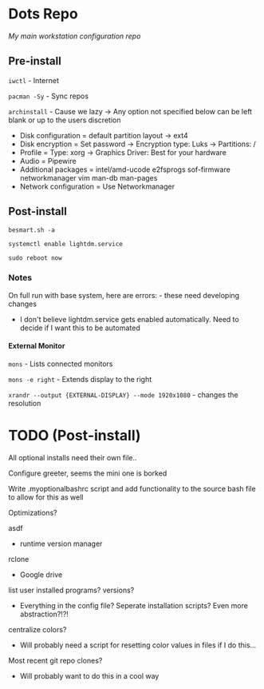 # Dots Repo
*My main workstation configuration repo*

## Pre-install
<!-- Watch all the Arch normies cry over archinstall lol -->

`iwctl` - Internet

`pacman -Sy` - Sync repos

`archinstall` - Cause we lazy -> Any option not specified below can be left blank or up to the users discretion

- Disk configuration = default partition layout -> ext4
- Disk encryption = Set password -> Encryption type: Luks -> Partitions: /
- Profile = Type: xorg -> Graphics Driver: Best for your hardware
- Audio = Pipewire
- Additional packages = intel/amd-ucode e2fsprogs sof-firmware networkmanager vim man-db man-pages
- Network configuration = Use Networkmanager
 
## Post-install
`besmart.sh -a`

`systemctl enable lightdm.service`

`sudo reboot now`

### Notes
On full run with base system, here are errors: - these need developing changes
- I don't believe lightdm.service gets enabled automatically. Need to decide if I want this to be automated

#### External Monitor
`mons` - Lists connected monitors

`mons -e right` - Extends display to the right

`xrandr --output {EXTERNAL-DISPLAY} --mode 1920x1080` - changes the resolution


# TODO (Post-install)
All optional installs need their own file..

Configure greeter, seems the mini one is borked

Write .myoptionalbashrc script and add functionality to the source bash file to allow for this as well

Optimizations?

asdf
- runtime version manager

rclone
- Google drive

list user installed programs? versions?
- Everything in the config file? Seperate installation scripts? Even more abstraction?!?!

centralize colors?
- Will probably need a script for resetting color values in files if I do this...

Most recent git repo clones?
- Will probably want to do this in a cool way
